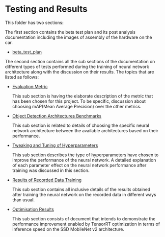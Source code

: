 # Testing and Results

This folder has two sections:

The first section contains the beta test plan and its post analysis documentation including the images of assembly of the hardware on the car.

-  [beta_test_plan](beta_test_plan/README.md)

The second section contains all the sub sections of the documentation on different types of tests performed during the training of neural network architecture along with the discussion on their results. The topics that are listed as follows:

- [Evaluation Metric](tensorflow_training_and_optimisation_results/evaluation_metric/README.md)

  This sub section is having the elaborate description of the metric that has been chosen for this project. To be specific, discussion about choosing mAP(Mean Average Precision) over the other metrics.

- [Object Detection Architectures Benchmarks](tensorflow_training_and_optimisation_results/object_detection_architecture_benchmarks/README.md)

  This sub section is related to details of choosing the specific neural network architecture between the available architectures based on their performance. 

- [Tweaking and Tuning of Hyperparameters](tensorflow_training_and_optimisation_results/tweaking_and_tuning_hyperparameters/README.md) 

  This sub section describes the type of hyperparameters have chosen to improve the performance of the  neural network. A detailed explanation of each parameter effect on the neural network performance after training was discussed in this section.

- [Results of Recorded Data Training](tensorflow_training_and_optimisation_results/recorded_data_training_results)

  This sub section contains all inclusive details of the results obtained after training the neural network on the recorded data in different ways than usual.
  
- [Optimisation Results](tensorflow_training_and_optimisation_results/optimisation_results/README.md)

  This sub section consists of document that intends to demonstrate the performance improvement enabled by TensorRT optimization in terms of inference speed on the SSD MobileNet v2 architecture. 


